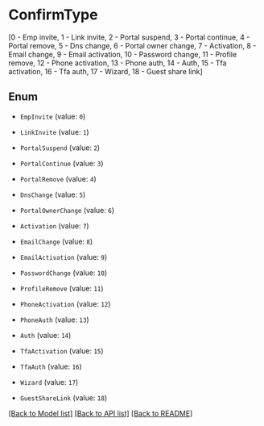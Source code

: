 # ConfirmType

[0 - Emp invite, 1 - Link invite, 2 - Portal suspend, 3 - Portal continue, 4 - Portal remove, 5 - Dns change, 6 - Portal owner change, 7 - Activation, 8 - Email change, 9 - Email activation, 10 - Password change, 11 - Profile remove, 12 - Phone activation, 13 - Phone auth, 14 - Auth, 15 - Tfa activation, 16 - Tfa auth, 17 - Wizard, 18 - Guest share link]

## Enum

* `EmpInvite` (value: `0`)

* `LinkInvite` (value: `1`)

* `PortalSuspend` (value: `2`)

* `PortalContinue` (value: `3`)

* `PortalRemove` (value: `4`)

* `DnsChange` (value: `5`)

* `PortalOwnerChange` (value: `6`)

* `Activation` (value: `7`)

* `EmailChange` (value: `8`)

* `EmailActivation` (value: `9`)

* `PasswordChange` (value: `10`)

* `ProfileRemove` (value: `11`)

* `PhoneActivation` (value: `12`)

* `PhoneAuth` (value: `13`)

* `Auth` (value: `14`)

* `TfaActivation` (value: `15`)

* `TfaAuth` (value: `16`)

* `Wizard` (value: `17`)

* `GuestShareLink` (value: `18`)

[[Back to Model list]](../README.md#documentation-for-models) [[Back to API list]](../README.md#documentation-for-api-endpoints) [[Back to README]](../README.md)
